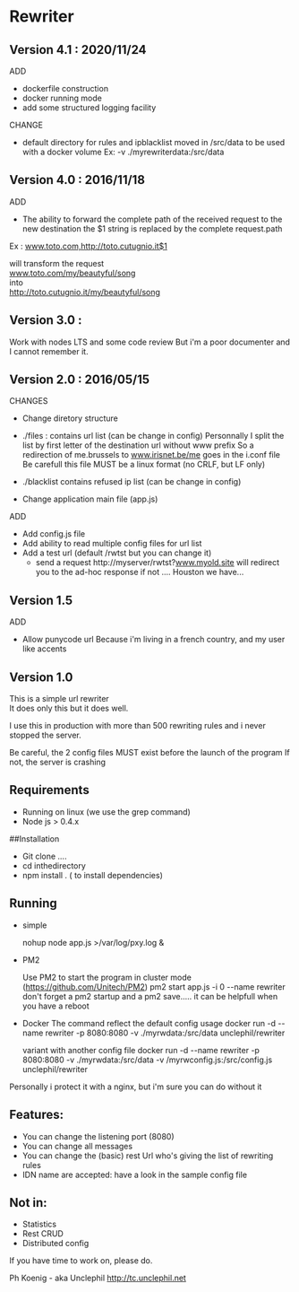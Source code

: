 # Rewriter

## Version 4.1 : 2020/11/24
ADD 
- dockerfile construction
- docker running mode
- add some structured logging facility

CHANGE
- default directory for rules and ipblacklist moved  in /src/data  to be used with a docker volume 
Ex:  -v ./myrewriterdata:/src/data 


## Version 4.0 : 2016/11/18

ADD
- The ability to forward the complete path of the received request to the new destination
  the $1 string is replaced by the complete request.path

Ex : www.toto.com,http://toto.cutugnio.it$1

will transform the request  
www.toto.com/my/beautyful/song  
  into     
http://toto.cutugnio.it/my/beautyful/song

## Version 3.0 :
Work with nodes LTS
and some code review 
But i'm a poor documenter and I cannot remember it.


## Version 2.0 : 2016/05/15
CHANGES
 - Change diretory structure
  * ./files : contains url list (can be change in config)
    Personnally I split the list by first letter of the destination url without www prefix
    So a redirection of me.brussels to www.irisnet.be/me goes in the i.conf file
    Be carefull this file MUST be a linux format (no CRLF, but LF only)

  * ./blacklist contains refused ip list (can be change in config)
 - Change application main file (app.js)

ADD
- Add config.js file
- Add ability to read multiple config files for url list 
- Add a test url (default /rwtst but you can change it)
  - send a request http://myserver/rwtst?www.myold.site will redirect you to the ad-hoc response
    if not .... Houston we have...


## Version 1.5

ADD
- Allow punycode url 
  Because i'm living in a french country, and my user like accents

## Version 1.0

This is a simple url rewriter  
It does only this but it does well.

I use this in  production with more than 500 rewriting rules and i never stopped the server.

Be careful, the 2 config files MUST exist before the launch of the program
If not, the server is crashing 


## Requirements
* Running on linux (we use the grep command)
* Node js > 0.4.x

##Installation 
* Git clone ....
* cd  inthedirectory
* npm install . ( to install dependencies)

## Running
* simple 

  nohup node app.js >/var/log/pxy.log &

* PM2

  Use PM2 to start the program in cluster mode
  (https://github.com/Unitech/PM2)
  pm2 start app.js -i 0 --name rewriter
  don't forget a pm2 startup and a pm2 save..... it can be helpfull when you have a reboot

* Docker
  The command reflect the default config usage
  docker run -d  --name rewriter -p 8080:8080 -v ./myrwdata:/src/data unclephil/rewriter  

  variant with another config file
  docker run -d  --name rewriter -p 8080:8080 -v ./myrwdata:/src/data -v /myrwconfig.js:/src/config.js unclephil/rewriter  



Personally i protect it with a nginx, but i'm sure you can do without it



## Features:
* You can change the listening port (8080)
* You can change all messages
* You can change the (basic) rest Url who's giving the list of rewriting rules
* IDN name are accepted: have a look in the sample config file


## Not in:
* Statistics
* Rest CRUD
* Distributed config  

If you have time to work on, please do.

Ph Koenig - aka Unclephil
http://tc.unclephil.net
